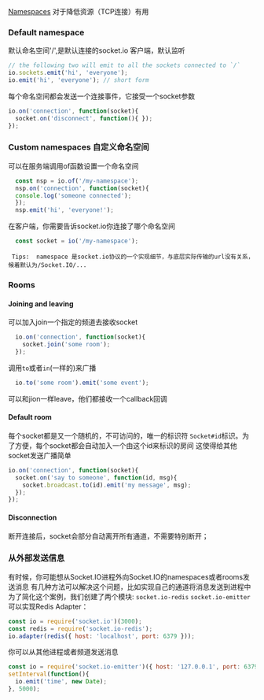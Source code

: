 [Namespaces](https://socket.io/docs/rooms-and-namespaces/)
对于降低资源（TCP连接）有用
### Default namespace
默认命名空间'/',是默认连接的socket.io 客户端，默认监听
```javascript
// the following two will emit to all the sockets connected to `/`
io.sockets.emit('hi', 'everyone');
io.emit('hi', 'everyone'); // short form
```
每个命名空间都会发送一个连接事件，它接受一个socket参数
```javascript
io.on('connection', function(socket){
  socket.on('disconnect', function(){ });
});
```
### Custom namespaces 自定义命名空间
可以在服务端调用of函数设置一个命名空间
```javascript
  const nsp = io.of('/my-namespace');
  nsp.on('connection', function(socket){
  console.log('someone connected');
  });
  nsp.emit('hi', 'everyone!');
```
在客户端，你需要告诉socket.io你连接了哪个命名空间
```javascript
  const socket = io('/my-namespace');
```
` Tips:  namespace 是socket.io协议的一个实现细节，与底层实际传输的url没有关系，候着默认为/Socket.IO/...`
### Rooms
#### Joining and leaving
可以加入join一个指定的频道去接收socket
```javascript
  io.on('connection', function(socket){
    socket.join('some room');
  });
```
调用`to`或者`in`(一样的)来广播
```javascript
  io.to('some room').emit('some event');
```
可以和jion一样leave，他们都接收一个callback回调
#### Default room
每个socket都是又一个随机的，不可访问的，唯一的标识符 `Socket#id`标识。为了方便，每个socket都会自动加入一个由这个id来标识的房间
这使得给其他socket发送广播简单
```javascript
io.on('connection', function(socket){
  socket.on('say to someone', function(id, msg){
    socket.broadcast.to(id).emit('my message', msg);
  });
});
```
#### Disconnection
断开连接后，socket会部分自动离开所有通道，不需要特别断开；
### 从外部发送信息
有时候，你可能想从Socket.IO进程外向Socket.IO的namespaces或者rooms发送消息
有几种方法可以解决这个问题，比如实现自己的通道将消息发送到进程中
为了简化这个案例，我们创建了两个模块:
`socket.io-redis`
`socket.io-emitter`
可以实现Redis Adapter：
```javascript
const io = require('socket.io')(3000);
const redis = require('socket.io-redis');
io.adapter(redis({ host: 'localhost', port: 6379 }));
```
你可以从其他进程或者频道发送消息
```javascript
const io = require('socket.io-emitter')({ host: '127.0.0.1', port: 6379 });
setInterval(function(){
  io.emit('time', new Date);
}, 5000);
```


